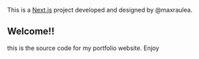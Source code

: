 This is a [Next.js](https://nextjs.org/) project developed and designed by @maxraulea.

## Welcome!!

this is the source code for my portfolio website. Enjoy
